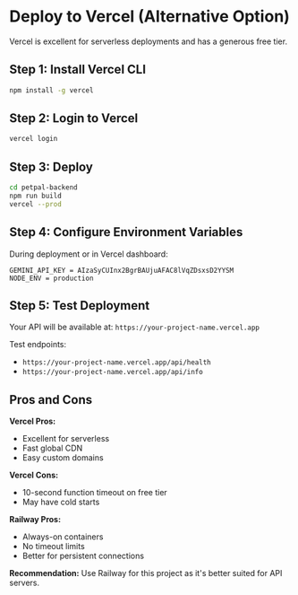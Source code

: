 # Deploy to Vercel (Alternative Option)

Vercel is excellent for serverless deployments and has a generous free tier.

## Step 1: Install Vercel CLI

```bash
npm install -g vercel
```

## Step 2: Login to Vercel

```bash
vercel login
```

## Step 3: Deploy

```bash
cd petpal-backend
npm run build
vercel --prod
```

## Step 4: Configure Environment Variables

During deployment or in Vercel dashboard:

```
GEMINI_API_KEY = AIzaSyCUInx2BgrBAUjuAFAC8lVqZDsxsD2YYSM
NODE_ENV = production
```

## Step 5: Test Deployment

Your API will be available at: `https://your-project-name.vercel.app`

Test endpoints:
- `https://your-project-name.vercel.app/api/health`
- `https://your-project-name.vercel.app/api/info`

## Pros and Cons

**Vercel Pros:**
- Excellent for serverless
- Fast global CDN
- Easy custom domains

**Vercel Cons:**
- 10-second function timeout on free tier
- May have cold starts

**Railway Pros:**
- Always-on containers
- No timeout limits
- Better for persistent connections

**Recommendation:** Use Railway for this project as it's better suited for API servers.
